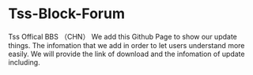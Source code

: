 # Tss-Block-Forum
Tss Offical BBS （CHN）
  We add this Github Page to show our update things.
  The infomation that we add in order to let users understand more easily.
  We will provide the link of download and the infomation of update including.
